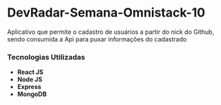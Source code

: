 # DevRadar-Semana-Omnistack-10

<p> Aplicativo que permite o cadastro de usuários a partir do nick do Github, sendo consumida a Api para puxar informações do cadastrado</p>

<h3> Tecnologias Utilizadas</h3>

<ul> 
<li> <strong>React JS</strong> </li>
<li> <strong>Node JS</strong> </li>
<li> <strong>Express</strong> </li>
<li> <strong>MongoDB</strong> </li>



</ul>
